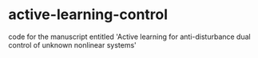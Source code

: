 # active-learning-control
code for the manuscript entitled 'Active learning for anti-disturbance dual control of unknown nonlinear systems'
